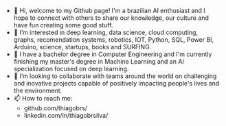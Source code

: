 - 👋 Hi, welcome to my Github page! I'm a brazilian AI enthusiast and I hope to connect with others to share our knowledge, our culture and have fun creating some good stuff.
- 👀 I’m interested in deep learning, data science, cloud computing, graphs, recomendation systems, robotics, IOT, Python, SQL, Power BI, Arduino, science, startups, books and SURFING.
- 🌱 I have a bachelor degree in Computer Engineering and I'm currently finishing my master's degree in Machine Learning and an AI specialization focused on deep learning.
- 💞️ I’m looking to collaborate with teams around the world on challenging and inovative projects capable of positively impacting people's lives and the environment.
- 📫 How to reach me:
  - github.com/thiagobrs/
  - linkedin.com/in/thiagobrsilva/

<!---
thiagobrs/thiagobrs is a ✨ special ✨ repository because its `README.md` (this file) appears on your GitHub profile.
You can click the Preview link to take a look at your changes.
--->
